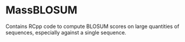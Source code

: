 # MassBLOSUM
Contains RCpp code to compute BLOSUM scores on large quantities of sequences, especially against a single sequence. 
